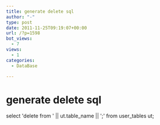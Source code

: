 ```yaml
---
title: generate delete sql
author: "-"
type: post
date: 2011-11-25T09:19:07+00:00
url: /?p=1598
bot_views:
  - 7
views:
  - 1
categories:
  - DataBase

---
```

# generate delete sql
select 'delete from ' || ut.table_name || ';' from user_tables ut;
